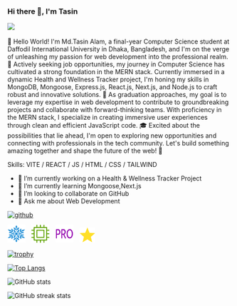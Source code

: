 ### Hi there 👋, I'm Tasin
![](https://imgur.com/a/4UARcA0)

👋 Hello World! I'm Md.Tasin Alam, a final-year Computer Science student at Daffodil International University in Dhaka, Bangladesh, and I'm on the verge of unleashing my passion for web development into the professional realm.
🚀 Actively seeking job opportunities, my journey in Computer Science has cultivated a strong foundation in the MERN stack. Currently immersed in a dynamic Health and Wellness Tracker project, I'm honing my skills in MongoDB, Mongoose, Express.js, React.js, Next.js, and Node.js to craft robust and innovative solutions.
🌟 As graduation approaches, my goal is to leverage my expertise in web development to contribute to groundbreaking projects and collaborate with forward-thinking teams. With proficiency in the MERN stack, I specialize in creating immersive user experiences through clean and efficient JavaScript code.
🎓 Excited about the possibilities that lie ahead, I'm open to exploring new opportunities and connecting with professionals in the tech community. Let's build something amazing together and shape the future of the web! 🚀

Skills: VITE / REACT / JS / HTML / CSS / TAILWIND

- 🔭 I’m currently working on a Health & Wellness Tracker Project 
- 🌱 I’m currently learning Mongoose,Next.js 
- 👯 I’m looking to collaborate on GitHub 
- 💬 Ask me about Web Development 


[<img src='https://cdn.jsdelivr.net/npm/simple-icons@3.0.1/icons/github.svg' alt='github' height='40'>](https://github.com/Tasin007)  

<a href='https://archiveprogram.github.com/'><img src='https://raw.githubusercontent.com/acervenky/animated-github-badges/master/assets/acbadge.gif' width='40' height='40'></a> <a href='https://docs.github.com/en/developers'><img src='https://raw.githubusercontent.com/acervenky/animated-github-badges/master/assets/devbadge.gif' width='40' height='40'></a> <a href='https://github.com/pricing'><img src='https://raw.githubusercontent.com/acervenky/animated-github-badges/master/assets/pro.gif' width='40' height='40'></a> <a href='https://stars.github.com/'><img src='https://raw.githubusercontent.com/acervenky/animated-github-badges/master/assets/starbadge.gif' width='35' height='35'></a> 

[![trophy](https://github-profile-trophy.vercel.app/?username=Tasin007)](https://github.com/ryo-ma/github-profile-trophy)

[![Top Langs](https://github-readme-stats.vercel.app/api/top-langs/?username=Tasin007)](https://github.com/anuraghazra/github-readme-stats)

![GitHub stats](https://github-readme-stats.vercel.app/api?username=Tasin007&show_icons=true&count_private=true)  

![GitHub streak stats](https://streak-stats.demolab.com/?user=Tasin007)  

